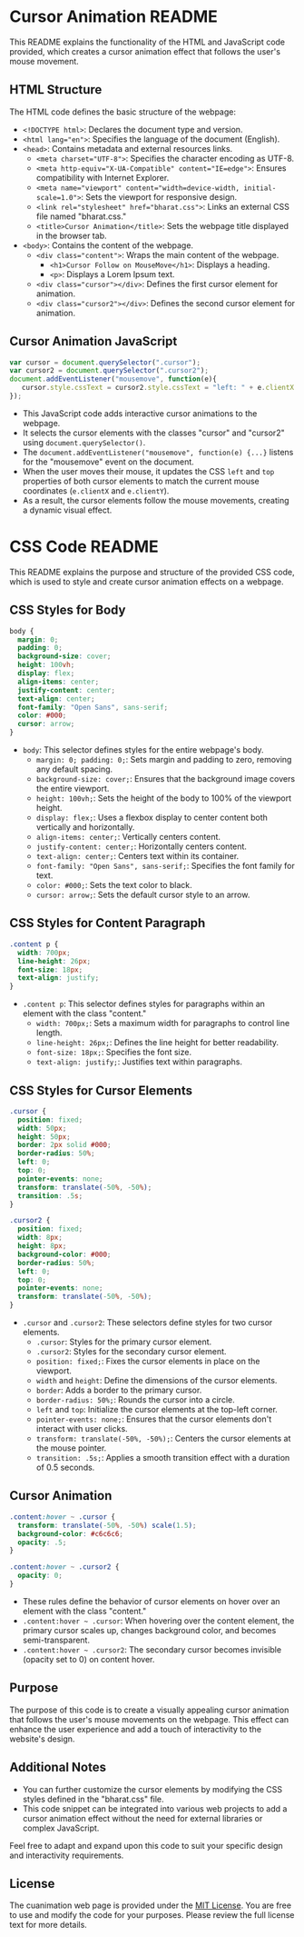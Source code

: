 # Cursor Animation README

This README explains the functionality of the HTML and JavaScript code provided, which creates a cursor animation effect that follows the user's mouse movement.

## HTML Structure

The HTML code defines the basic structure of the webpage:

- `<!DOCTYPE html>`: Declares the document type and version.
- `<html lang="en">`: Specifies the language of the document (English).
- `<head>`: Contains metadata and external resources links.
  - `<meta charset="UTF-8">`: Specifies the character encoding as UTF-8.
  - `<meta http-equiv="X-UA-Compatible" content="IE=edge">`: Ensures compatibility with Internet Explorer.
  - `<meta name="viewport" content="width=device-width, initial-scale=1.0">`: Sets the viewport for responsive design.
  - `<link rel="stylesheet" href="bharat.css">`: Links an external CSS file named "bharat.css."
  - `<title>Cursor Animation</title>`: Sets the webpage title displayed in the browser tab.
- `<body>`: Contains the content of the webpage.
  - `<div class="content">`: Wraps the main content of the webpage.
    - `<h1>Cursor Follow on MouseMove</h1>`: Displays a heading.
    - `<p>`: Displays a Lorem Ipsum text.
  - `<div class="cursor"></div>`: Defines the first cursor element for animation.
  - `<div class="cursor2"></div>`: Defines the second cursor element for animation.

## Cursor Animation JavaScript

```javascript
var cursor = document.querySelector(".cursor");
var cursor2 = document.querySelector(".cursor2");
document.addEventListener("mousemove", function(e){
   cursor.style.cssText = cursor2.style.cssText = "left: " + e.clientX + "px; top: " + e.clientY + "px;";
});
```

- This JavaScript code adds interactive cursor animations to the webpage.
- It selects the cursor elements with the classes "cursor" and "cursor2" using `document.querySelector()`.
- The `document.addEventListener("mousemove", function(e) {...}` listens for the "mousemove" event on the document.
- When the user moves their mouse, it updates the CSS `left` and `top` properties of both cursor elements to match the current mouse coordinates (`e.clientX` and `e.clientY`).
- As a result, the cursor elements follow the mouse movements, creating a dynamic visual effect.

# CSS Code README

This README explains the purpose and structure of the provided CSS code, which is used to style and create cursor animation effects on a webpage.

## CSS Styles for Body

```css
body {
  margin: 0;
  padding: 0;
  background-size: cover;
  height: 100vh;
  display: flex;
  align-items: center;
  justify-content: center;
  text-align: center;
  font-family: "Open Sans", sans-serif;
  color: #000;
  cursor: arrow;
}
```

- `body`: This selector defines styles for the entire webpage's body.
  - `margin: 0; padding: 0;`: Sets margin and padding to zero, removing any default spacing.
  - `background-size: cover;`: Ensures that the background image covers the entire viewport.
  - `height: 100vh;`: Sets the height of the body to 100% of the viewport height.
  - `display: flex;`: Uses a flexbox display to center content both vertically and horizontally.
  - `align-items: center;`: Vertically centers content.
  - `justify-content: center;`: Horizontally centers content.
  - `text-align: center;`: Centers text within its container.
  - `font-family: "Open Sans", sans-serif;`: Specifies the font family for text.
  - `color: #000;`: Sets the text color to black.
  - `cursor: arrow;`: Sets the default cursor style to an arrow.

## CSS Styles for Content Paragraph

```css
.content p {
  width: 700px;
  line-height: 26px;
  font-size: 18px;
  text-align: justify;
}
```

- `.content p`: This selector defines styles for paragraphs within an element with the class "content."
  - `width: 700px;`: Sets a maximum width for paragraphs to control line length.
  - `line-height: 26px;`: Defines the line height for better readability.
  - `font-size: 18px;`: Specifies the font size.
  - `text-align: justify;`: Justifies text within paragraphs.

## CSS Styles for Cursor Elements

```css
.cursor {
  position: fixed;
  width: 50px;
  height: 50px;
  border: 2px solid #000;
  border-radius: 50%;
  left: 0;
  top: 0;
  pointer-events: none;
  transform: translate(-50%, -50%);
  transition: .5s;
}

.cursor2 {
  position: fixed;
  width: 8px;
  height: 8px;
  background-color: #000;
  border-radius: 50%;
  left: 0;
  top: 0;
  pointer-events: none;
  transform: translate(-50%, -50%);
}
```

- `.cursor` and `.cursor2`: These selectors define styles for two cursor elements.
  - `.cursor`: Styles for the primary cursor element.
  - `.cursor2`: Styles for the secondary cursor element.
  - `position: fixed;`: Fixes the cursor elements in place on the viewport.
  - `width` and `height`: Define the dimensions of the cursor elements.
  - `border`: Adds a border to the primary cursor.
  - `border-radius: 50%;`: Rounds the cursor into a circle.
  - `left` and `top`: Initialize the cursor elements at the top-left corner.
  - `pointer-events: none;`: Ensures that the cursor elements don't interact with user clicks.
  - `transform: translate(-50%, -50%);`: Centers the cursor elements at the mouse pointer.
  - `transition: .5s;`: Applies a smooth transition effect with a duration of 0.5 seconds.

## Cursor Animation

```css
.content:hover ~ .cursor {
  transform: translate(-50%, -50%) scale(1.5);
  background-color: #c6c6c6;
  opacity: .5;
}

.content:hover ~ .cursor2 {
  opacity: 0;
}
```

- These rules define the behavior of cursor elements on hover over an element with the class "content."
- `.content:hover ~ .cursor`: When hovering over the content element, the primary cursor scales up, changes background color, and becomes semi-transparent.
- `.content:hover ~ .cursor2`: The secondary cursor becomes invisible (opacity set to 0) on content hover.


## Purpose

The purpose of this code is to create a visually appealing cursor animation that follows the user's mouse movements on the webpage. This effect can enhance the user experience and add a touch of interactivity to the website's design.

## Additional Notes

- You can further customize the cursor elements by modifying the CSS styles defined in the "bharat.css" file.
- This code snippet can be integrated into various web projects to add a cursor animation effect without the need for external libraries or complex JavaScript.

Feel free to adapt and expand upon this code to suit your specific design and interactivity requirements.

## License

The cuanimation web page is provided under the [MIT License](LICENSE). You are free to use and modify the code for your purposes. Please review the full license text for more details.
